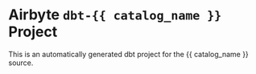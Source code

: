 # Airbyte `dbt-{{ catalog_name }}` Project

This is an automatically generated dbt project for the {{ catalog_name }} source.
